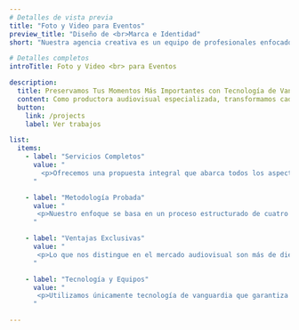 ```yaml
---
# Detalles de vista previa
title: "Foto y Video para Eventos"
preview_title: "Diseño de <br>Marca e Identidad"
short: "Nuestra agencia creativa es un equipo de profesionales enfocados en ayudar a que tu marca crezca."

# Detalles completos
introTitle: Foto y Video <br> para Eventos   

description:
  title: Preservamos Tus Momentos Más Importantes con Tecnología de Vanguardia
  content: Como productora audiovisual especializada, transformamos cada celebración en una obra cinematográfica memorable. Nuestros <b>servicios de fotografía y video para eventos</b> combinan técnicas profesionales, equipos 4K y un equipo creativo que entiende la importancia de capturar la esencia única de tu día especial.
  button:
    link: /projects
    label: Ver trabajos

list:
  items:
    - label: "Servicios Completos"
      value: "
        <p>Ofrecemos una propuesta integral que abarca todos los aspectos de la ocasión. Realizamos sesiones fotográficas completas desde los preparativos hasta los últimos momentos del evento, capturando tanto los instantes planeados como las emociones espontáneas que surgen naturalmente. Nuestras <b>grabaciones de video</b> utilizan múltiples cámaras en resolución 4K para crear contenido con estética cinematográfica que convierte cada secuencia en algo verdaderamente especial.</p><p>Las tomas aéreas de nuestros <b>drones certificados</b> proporcionan perspectivas únicas del lugar y nos brindan panorámicas espectaculares que elevan la producción audiovisual a otro nivel. El sistema de audio inalámbrico profesional captura con claridad cristalina los votos, discursos y música ambiental sin ningún tipo de interferencia técnica.</p><p>Una vez obtenido el material, este pasa pasa por un proceso de edición avanzada que incluye corrección de color cinematográfica, efectos visuales sutiles y selección musical original. Entregamos contenido optimizado para varias plataformas. Ofrecemos archivos de alta resolución para tu conservación personal. También tenemos versiones específicas para redes sociales y la web. Todo esto incluye un respaldo digital permanente. Así, tus recuerdos estarán protegidos para siempre.</p>
      "

    - label: "Metodología Probada"
      value: "
       <p>Nuestro enfoque se basa en un proceso estructurado de cuatro etapas que garantiza resultados excepcionales. Durante la planificación inicial, nos reunimos contigo para entender completamente tu visión, conocer el proyecto en detalle y crear un cronograma personalizado que capture todos los momentos importantes de tu evento. La fase de preparación técnica incluye configuración específica de todos los equipos, pruebas exhaustivas de audio y video, preparación de sistemas de respaldo múltiples y coordinación completa con los organizadores del evento.</p> <p>El día del evento, nuestro equipo trabaja de manera discreta pero completa, documentando desde los primeros preparativos hasta la despedida final, siempre enfocados en capturar las emociones genuinas y los momentos únicos que hacen especial la ocasión.</p><p> La fase final de <b>post-producción</b> se hace con estándares de cine. Elegimos los mejores momentos con cuidado. Usamos técnicas de edición profesional. Sincronizamos bien el audio. Entregamos el material en varios formatos optimizados. Durante todo el proceso mantenemos comunicación constante contigo, realizando ajustes personalizados según las necesidades específicas de tu celebración única.</p>
      "

    - label: "Ventajas Exclusivas"
      value: "
       <p>Lo que nos distingue en el mercado audiovisual son más de diez años de experiencia dedicados exclusivamente a eventos especiales. Hemos documentado más de 600 celebraciones exitosas que van desde bodas íntimas hasta <b>eventos corporativos</b> masivos, acumulando un conocimiento profundo sobre cómo capturar la esencia de cada tipo de celebración.</p> <p>Nuestro equipo está conformado por fotógrafos y videomakers con formación internacional certificada, especialistas que dominan tanto las técnicas de reportaje discreto como la cinematografía emocional. Trabajamos exclusivamente con tecnología de vanguardia: equipos profesionales 4K, <b>drones con certificación oficial</b>, sistemas de respaldo en tiempo real y herramientas de edición utilizadas en producciones cinematográficas de alto nivel.</p><p>Nuestro compromiso con la excelencia se refleja en nuestras garantías: entrega puntual asegurada, revisiones sin costo adicional cuando sea necesario, soporte técnico completo durante todo el proceso y satisfacción 100% respaldada por testimonios reales de personas que confiaron en nuestro trabajo y siguen haciendolo a dia de hoy.</p>
      "

    - label: "Tecnología y Equipos"
      value: "
       <p>Utilizamos únicamente tecnología de vanguardia que garantiza resultados cinematográficos en cada producción. Nuestras cámaras profesionales Sony FX6, Canon EOS R5 y Panasonic GH6 están equipadas con lentes premium Carl Zeiss y Canon L-Series, permitiendo <b>grabaciones en 4K</b> a 120 cuadros por segundo con calidad de transmisión televisiva.</p><p>Para las <b>tomas aéreas</b>, empleamos drones DJI Mavic 4 Pro y DJI Inspire 3 que cuentan con todas las certificaciones oficiales requeridas, lo que nos permite realizar capturas espectaculares y perspectivas únicas del evento sin limitaciones legales. Los sistemas de <b>audio profesional</b> Rode Wireless Go II y Sennheiser AVX aseguran grabaciones con calidad de estudio, eliminando completamente cualquier ruido externo indeseado que pueda afectar la experiencia final. Para lograr esos movimientos cinematográficos fluidos que caracterizan nuestro trabajo, utilizamos gimbals DJI RS 3 Pro y steadicams de última generación que otorgan a cada <b>video una estética</b> de película profesional.</p><p>La iluminación especializada incluye paneles LED Godox de última generación, reflectores portátiles y sistemas de flash avanzados que nos permiten trabajar perfectamente en cualquier condición: espacios interiores, exteriores, ambientes diurnos o celebraciones nocturnas, siempre garantizando la calidad visual que mereces.</p>
      "

---
```

